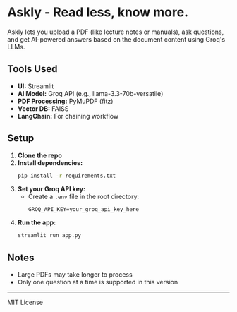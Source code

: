 
# Askly - Read less, know more.

Askly lets you upload a PDF (like lecture notes or manuals), ask questions, and get AI-powered answers based on the document content using Groq's LLMs.


## Tools Used
- **UI:** Streamlit
- **AI Model:** Groq API (e.g., llama-3.3-70b-versatile)
- **PDF Processing:** PyMuPDF (fitz)
- **Vector DB:** FAISS
- **LangChain:** For chaining workflow

## Setup
1. **Clone the repo**
2. **Install dependencies:**
   ```bash
   pip install -r requirements.txt
   ```
3. **Set your Groq API key:**
   - Create a `.env` file in the root directory:
     ```
     GROQ_API_KEY=your_groq_api_key_here
     ```
4. **Run the app:**
   ```bash
   streamlit run app.py
   ```


## Notes
- Large PDFs may take longer to process
- Only one question at a time is supported in this version

---
MIT License 
